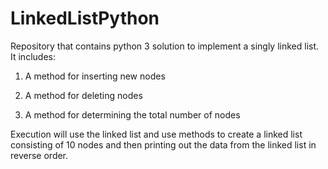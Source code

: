 # LinkedListPython

Repository that contains python 3 solution to implement a singly linked list.
It includes:

1. A method for inserting new nodes

2. A method for deleting nodes

3. A method for determining the total number of nodes

Execution will use the linked list and use methods to create a linked list consisting of 10 nodes and then printing out the data from the linked list in reverse order.